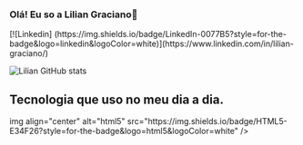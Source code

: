 <h3>Olá! Eu so a Lilian Graciano👋</h3>
[![Linkedin] (https://img.shields.io/badge/LinkedIn-0077B5?style=for-the-badge&logo=linkedin&logoColor=white)](https://www.linkedin.com/in/lilian-graciano/)

![Lilian GitHub stats](https://github-readme-stats.vercel.app/api?username=LilianGraciano&show_icons=true&theme=radical)

<h2>Tecnologia que uso no meu dia a dia.</h2>

<div style="display: inline_block"<br/>
img align="center" alt="html5" src="https://img.shields.io/badge/HTML5-E34F26?style=for-the-badge&logo=html5&logoColor=white" />
</div>




